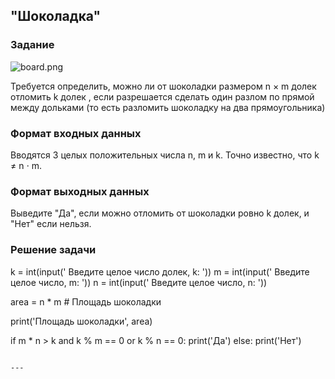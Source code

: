 ## "Шоколадка"

### Задание

![board.png](img/chocolat_lines.png)

Требуется определить, можно ли от шоколадки размером n × m долек отломить k долек , если разрешается сделать один разлом
по прямой между дольками (то есть разломить шоколадку на два прямоугольника)

### Формат входных данных

Вводятся 3 целых положительных числа n, m и k. Точно известно, что k ≠ n ⋅ m.

### Формат выходных данных

Выведите "Да", если можно отломить от шоколадки ровно k долек, и "Нет" если нельзя.

### Решение задачи

k = int(input(' Введите целое число долек, k: '))
m = int(input(' Введите целое число, m: '))
n = int(input(' Введите целое число, n: '))

area = n * m  # Площадь шоколадки

print('Площадь шоколадки', area)

if m * n > k and k % m == 0 or k % n == 0:
    print('Да')
else:
    print('Нет')
```

---

